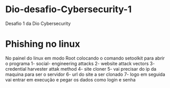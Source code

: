 # Dio-desafio-Cybersecurity-1
Desafio 1 da Dio Cybersecurity
# Phishing no linux
No painel do linux em modo Root colocando o comando setoolkit para abrir o programa
1- social- engineering attacks
2- website attack vectors
3- credential harvester attak method
4- site cloner
5- vai precisar do ip da maquina para ser o servidor
6- url do site a ser clonado 
7- logo em seguida vai entrar em execução e pegar os dados como login e senha
